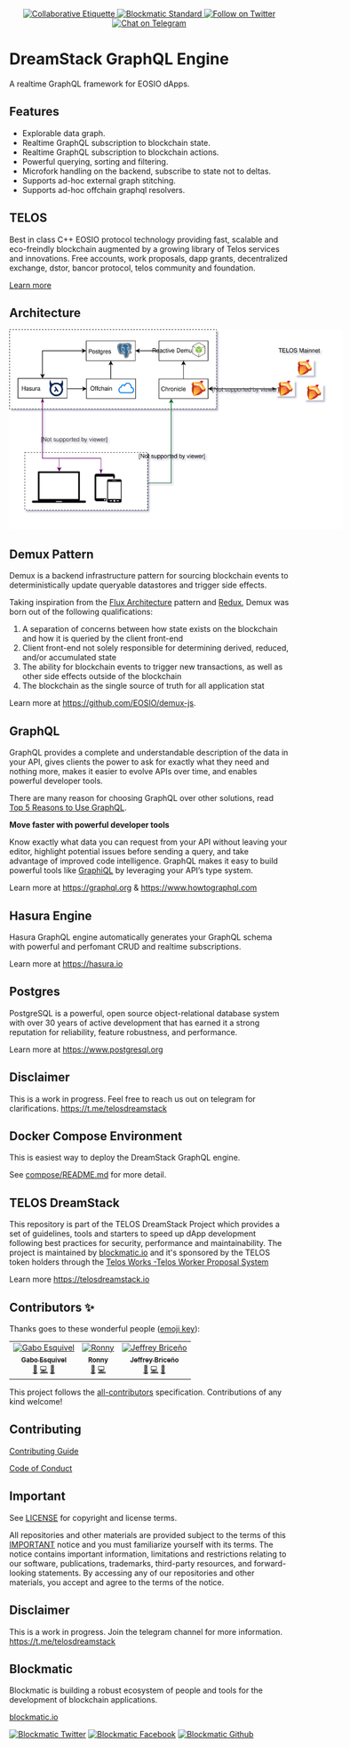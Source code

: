 <p align="center">
	</a>
	<a href="https://git.io/col">
		<img src="https://img.shields.io/badge/%E2%9C%93-collaborative_etiquette-brightgreen.svg" alt="Collaborative Etiquette">
	</a>
  <a href="https://developers.blockmatic.io">
		<img src="https://img.shields.io/badge/code%20style-blockmatic-brightgreen.svg" alt="Blockmatic Standard">
	</a>
	<a href="https://twitter.com/intent/follow?screen_name=telosdreamstack">
		<img src="https://img.shields.io/twitter/follow/telosdreamstack.svg?style=social&logo=twitter" alt="Follow on Twitter" />
	</a>
	<a href="https://t.me/telosdreamstack">
		<img src="https://img.shields.io/badge/-Chat%20on%20Telegram-blue?style=social&logo=telegram" alt="Chat on Telegram">
	</a>
</p>

# DreamStack GraphQL Engine

A realtime GraphQL framework for EOSIO dApps.

## Features

- Explorable data graph.
- Realtime GraphQL subscription to blockchain state.
- Realtime GraphQL subscription to blockchain actions.
- Powerful querying, sorting and filtering.
- Microfork handling on the backend, subscribe to state not to deltas.
- Supports ad-hoc external graph stitching.
- Supports ad-hoc offchain graphql resolvers.

## TELOS

Best in class C++ EOSIO protocol technology providing fast, scalable and eco-freindly blockchain augmented by a growing library of Telos services and innovations. Free accounts, work proposals, dapp grants, decentralized exchange, dstor, bancor protocol, telos community and foundation.

[Learn more](https://docs.telosdreamstack.io/smart-contracts/telos-blockchain)

## Architecture

<center>
  <img src='docs/DreamStack-Backend.svg' style='max-width:600px'/>
</center>

## Demux Pattern

Demux is a backend infrastructure pattern for sourcing blockchain events to deterministically update queryable datastores and trigger side effects. 

Taking inspiration from the [Flux Architecture](https://facebook.github.io/flux/docs/in-depth-overview.html#content) pattern and [Redux](https://github.com/reduxjs/redux/), Demux was born out of the following qualifications:

1. A separation of concerns between how state exists on the blockchain and how it is queried by the client front-end
1. Client front-end not solely responsible for determining derived, reduced, and/or accumulated state
1. The ability for blockchain events to trigger new transactions, as well as other side effects outside of the blockchain
1. The blockchain as the single source of truth for all application stat

Learn more at https://github.com/EOSIO/demux-js.

## GraphQL

GraphQL provides a complete and understandable description of the data in your API, gives clients the power to ask for exactly what they need and nothing more, makes it easier to evolve APIs over time, and enables powerful developer tools.

There are many reason for choosing GraphQL over other solutions, read [Top 5 Reasons to Use GraphQL](https://www.prisma.io/blog/top-5-reasons-to-use-graphql-b60cfa683511/).

__Move faster with powerful developer tools__

Know exactly what data you can request from your API without leaving your editor, highlight potential issues before sending a query, and take advantage of improved code intelligence. GraphQL makes it easy to build powerful tools like [GraphiQL](https://github.com/graphql/graphiql) by leveraging your API’s type system.

Learn more at https://graphql.org & https://www.howtographql.com

## Hasura Engine

Hasura GraphQL engine automatically generates your GraphQL schema with powerful and perfomant CRUD and realtime subscriptions. 

Learn more at https://hasura.io

## Postgres

PostgreSQL is a powerful, open source object-relational database system with over 30 years of active development that has earned it a strong reputation for reliability, feature robustness, and performance.

Learn more at https://www.postgresql.org

## Disclaimer

This is a work in progress. Feel free to reach us out on telegram for clarifications.
https://t.me/telosdreamstack

## Docker Compose Environment

This is easiest way to deploy the DreamStack GraphQL engine. 

See [compose/README.md](./compose/README.md) for more detail.

## TELOS DreamStack

This repository is part of the TELOS DreamStack Project which provides a set of guidelines, tools and starters to speed up dApp development following best practices for security, performance and maintainability. The project is maintained by [blockmatic.io](https://blockmatic.io) and it's sponsored by the TELOS token holders through the [Telos Works -Telos Worker Proposal System](https://medium.com/telos-foundation/telos-user-guide-understanding-worker-proposals-ef5df8ee2a17)

Learn more https://telosdreamstack.io

## Contributors ✨

Thanks goes to these wonderful people ([emoji key](https://allcontributors.org/docs/en/emoji-key)):

<!-- ALL-CONTRIBUTORS-LIST:START - Do not remove or modify this section -->
<!-- prettier-ignore -->
<table>
  <tr>
    <td align="center"><a href="https://gaboesquivel.com"><img src="https://avatars0.githubusercontent.com/u/391270?v=4" width="100px;" alt="Gabo Esquivel"/><br /><sub><b>Gabo Esquivel</b></sub></a><br /><a href="#ideas-gaboesquivel" title="Ideas, Planning, & Feedback">🤔</a> <a href="https://github.com/telosdreamstack/dreamstack-react/commits?author=gaboesquivel" title="Code">💻</a> <a href="#review-gaboesquivel" title="Reviewed Pull Requests">👀</a></td>
    <td align="center"><a href="https://rfreites.now.sh/"><img src="https://avatars1.githubusercontent.com/u/16639855?v=4" width="100px;" alt="Ronny"/><br /><sub><b>Ronny</b></sub></a><br /><a href="#ideas-rfreites" title="Ideas, Planning, & Feedback">🤔</a> <a href="https://github.com/telosdreamstack/dreamstack-react/commits?author=rfreites" title="Code">💻</a></td>
    <td align="center"><a href="https://github.com/JeffBriCR"><img src="https://avatars2.githubusercontent.com/u/1731975?v=4" width="100px;" alt="Jeffrey Briceño"/><br /><sub><b>Jeffrey Briceño</b></sub></a><br /><a href="#ideas-JeffBriCR" title="Ideas, Planning, & Feedback">🤔</a> <a href="https://github.com/telosdreamstack/dreamstack-react/commits?author=JeffBriCR" title="Code">💻</a> <a href="#review-JeffBriCR" title="Reviewed Pull Requests">👀</a></td>
  </tr>
</table>

<!-- ALL-CONTRIBUTORS-LIST:END -->

This project follows the [all-contributors](https://github.com/all-contributors/all-contributors) specification. Contributions of any kind welcome!

## Contributing

[Contributing Guide](./CONTRIBUTING.md)

[Code of Conduct](./CONTRIBUTING.md#conduct)

## Important

See [LICENSE](./LICENSE) for copyright and license terms.

All repositories and other materials are provided subject to the terms of this [IMPORTANT](./IMPORTANT.md) notice and you must familiarize yourself with its terms. The notice contains important information, limitations and restrictions relating to our software, publications, trademarks, third-party resources, and forward-looking statements. By accessing any of our repositories and other materials, you accept and agree to the terms of the notice.

## Disclaimer

This is a work in progress. Join the telegram channel for more information.  
https://t.me/telosdreamstack

## Blockmatic

Blockmatic is building a robust ecosystem of people and tools for the development of blockchain applications.

[blockmatic.io](https://blockmatic.io)

<!-- Please don't remove this: Grab your social icons from https://github.com/carlsednaoui/gitsocial -->

<!-- display the social media buttons in your README -->

[![Blockmatic Twitter][1.1]][1]
[![Blockmatic Facebook][2.1]][2]
[![Blockmatic Github][3.1]][3]

<!-- links to social media icons -->
<!-- no need to change these -->

<!-- icons with padding -->

[1.1]: http://i.imgur.com/tXSoThF.png (twitter icon with padding)
[2.1]: http://i.imgur.com/P3YfQoD.png (facebook icon with padding)
[3.1]: http://i.imgur.com/0o48UoR.png (github icon with padding)

<!-- icons without padding -->

[1.2]: http://i.imgur.com/wWzX9uB.png (twitter icon without padding)
[2.2]: http://i.imgur.com/fep1WsG.png (facebook icon without padding)
[3.2]: http://i.imgur.com/9I6NRUm.png (github icon without padding)


<!-- links to your social media accounts -->
<!-- update these accordingly -->

[1]: http://www.twitter.com/blockmatic_io
[2]: http://fb.me/blockmatic.io
[3]: http://www.github.com/blockmatic

<!-- Please don't remove this: Grab your social icons from https://github.com/carlsednaoui/gitsocial -->

